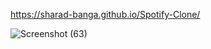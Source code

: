 https://sharad-banga.github.io/Spotify-Clone/

![Screenshot (63)](https://github.com/Sharad-Banga/Spotify-Clone/assets/129570148/24eed6e1-55e3-447b-af92-cbf891b03146)
